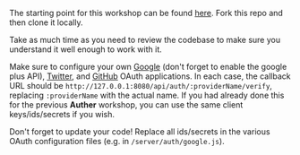 The starting point for this workshop can be found [here](https://github.com/FullstackAcademy/auther-dada). Fork this repo and then clone it locally.

Take as much time as you need to review the codebase to make sure you understand it well enough to work with it.

Make sure to configure your own [Google](https://console.developers.google.com/) (don't forget to enable the google plus API), [Twitter](https://apps.twitter.com/), and [GitHub](https://developer.github.com/guides/basics-of-authentication/#registering-your-app) OAuth applications. In each case, the callback URL should be `http://127.0.0.1:8080/api/auth/:providerName/verify`, replacing `:providerName` with the actual name. If you had already done this for the previous **Auther** workshop, you can use the same client keys/ids/secrets if you wish.

Don't forget to update your code! Replace all ids/secrets in the various OAuth configuration files (e.g. in `/server/auth/google.js`).
